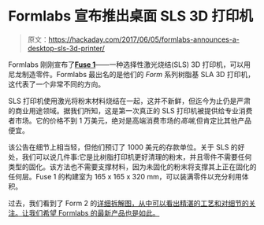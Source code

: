 # Formlabs 宣布推出桌面 SLS 3D 打印机

> 原文：<https://hackaday.com/2017/06/05/formlabs-announces-a-desktop-sls-3d-printer/>

Formlabs 刚刚宣布了[**Fuse 1**](https://formlabs.com/3d-printers/fuse-1/)——一种选择性激光烧结(SLS) 3D 打印机，可以用尼龙制造零件。Formlabs 最出名的是他们的 *Form* 系列树脂基 SLA 3D 打印机，这代表了一个非常不同的方向。

SLS 打印机使用激光将粉末材料烧结在一起，这并不新鲜，但迄今为止仍是严肃的商业用途领域。据我们所知，这是第一次真正的 SLS 打印机被提供给专业消费者市场。它的价格不到 1 万美元，绝对是高端消费市场的*高端*,但肯定比其他产品便宜。

该公告在细节上相当轻，但他们预订了 1000 美元的存款单位。关于 SLS 的好处，我们可以说几件事:它是比树脂打印机更好清理的粉末，并且零件不需要任何类型的固化。该方法也不需要支撑材料，因为未固化的粉末将支撑其上正在固化的任何层。Fuse 1 的构建室为 165 x 165 x 320 mm，可以装满零件以充分利用体积。

过去，我们看到了 Form 2 的[详细拆解图，从中可以看出精湛的工艺和对细节的关注。让我们希望 Formlabs 的最新产品也是如此。](http://hackaday.com/2016/03/26/extremely-thorough-formlabs-form-2-teardown-by-bunnie/)